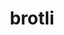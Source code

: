 ---
title: "brotli"
layout: cache
categories: [package, develop]
meta: {"compilers": ["apple-clang@=15.0.0", "gcc@=10.2.1", "gcc@=10.5.0", "gcc@=11.4.0", "gcc@=13.3.0"], "num_specs": 20, "num_specs_by_stack": {"developer-tools-aarch64-linux-gnu": 6, "developer-tools-darwin": 2, "developer-tools-manylinux2014": 1, "developer-tools-x86_64_v3-linux-gnu": 6, "hep": 5, "root": 20}, "oss": ["centos7", "rhel8", "ubuntu22.04", "ventura"], "platforms": ["darwin", "linux"], "stacks": ["developer-tools-aarch64-linux-gnu", "developer-tools-darwin", "developer-tools-manylinux2014", "developer-tools-x86_64_v3-linux-gnu", "hep", "root"], "targets": ["aarch64", "x86_64_v3"], "versions": ["1.1.0"]}
spec_details: [{"compiler": "apple-clang@=15.0.0", "hash": "mhbrpg37qxjmzvus223bfbgutr36tfpv", "os": "ventura", "platform": "darwin", "size": "-", "stacks": ["developer-tools-darwin", "root"], "tarball": "https://binaries.spack.io/develop/build_cache/darwin-ventura-aarch64/apple-clang-15.0.0/brotli-1.1.0/darwin-ventura-aarch64-apple-clang-15.0.0-brotli-1.1.0-mhbrpg37qxjmzvus223bfbgutr36tfpv.spack", "target": "aarch64", "variants": ["build_system=cmake", "build_type=Release", "generator=make", "~ipo"], "versions": ["1.1.0"]}, {"compiler": "apple-clang@=15.0.0", "hash": "npfedjv6exlwldyx5p5hh4aeegg7hfwq", "os": "ventura", "platform": "darwin", "size": "-", "stacks": ["developer-tools-darwin", "root"], "tarball": "https://binaries.spack.io/develop/build_cache/darwin-ventura-aarch64/apple-clang-15.0.0/brotli-1.1.0/darwin-ventura-aarch64-apple-clang-15.0.0-brotli-1.1.0-npfedjv6exlwldyx5p5hh4aeegg7hfwq.spack", "target": "aarch64", "variants": ["build_system=cmake", "build_type=Release", "generator=make", "~ipo"], "versions": ["1.1.0"]}, {"compiler": "gcc@=10.2.1", "hash": "sq6gnnjkbql2vloxnqr2xpla3j3uox5r", "os": "centos7", "platform": "linux", "size": "-", "stacks": ["developer-tools-manylinux2014", "root"], "tarball": "https://binaries.spack.io/develop/build_cache/linux-centos7-x86_64_v3/gcc-10.2.1/brotli-1.1.0/linux-centos7-x86_64_v3-gcc-10.2.1-brotli-1.1.0-sq6gnnjkbql2vloxnqr2xpla3j3uox5r.spack", "target": "x86_64_v3", "variants": ["build_system=cmake", "build_type=Release", "generator=make", "~ipo"], "versions": ["1.1.0"]}, {"compiler": "gcc@=10.5.0", "hash": "dbionrdmeesg2zecrp7bgcrc6wm3x6bb", "os": "centos7", "platform": "linux", "size": "-", "stacks": ["developer-tools-x86_64_v3-linux-gnu", "root"], "tarball": "https://binaries.spack.io/develop/build_cache/linux-centos7-x86_64_v3/gcc-10.5.0/brotli-1.1.0/linux-centos7-x86_64_v3-gcc-10.5.0-brotli-1.1.0-dbionrdmeesg2zecrp7bgcrc6wm3x6bb.spack", "target": "x86_64_v3", "variants": ["build_system=cmake", "build_type=Release", "generator=make", "~ipo"], "versions": ["1.1.0"]}, {"compiler": "gcc@=10.5.0", "hash": "jr5l42zhvc3sdxypge47gok253r5epj3", "os": "centos7", "platform": "linux", "size": "-", "stacks": ["developer-tools-x86_64_v3-linux-gnu", "root"], "tarball": "https://binaries.spack.io/develop/build_cache/linux-centos7-x86_64_v3/gcc-10.5.0/brotli-1.1.0/linux-centos7-x86_64_v3-gcc-10.5.0-brotli-1.1.0-jr5l42zhvc3sdxypge47gok253r5epj3.spack", "target": "x86_64_v3", "variants": ["build_system=cmake", "build_type=Release", "generator=make", "~ipo"], "versions": ["1.1.0"]}, {"compiler": "gcc@=10.5.0", "hash": "nlhwakxbb5a66svqvh77lrkqx5uiyify", "os": "centos7", "platform": "linux", "size": "-", "stacks": ["developer-tools-x86_64_v3-linux-gnu", "root"], "tarball": "https://binaries.spack.io/develop/build_cache/linux-centos7-x86_64_v3/gcc-10.5.0/brotli-1.1.0/linux-centos7-x86_64_v3-gcc-10.5.0-brotli-1.1.0-nlhwakxbb5a66svqvh77lrkqx5uiyify.spack", "target": "x86_64_v3", "variants": ["build_system=cmake", "build_type=Release", "generator=make", "~ipo"], "versions": ["1.1.0"]}, {"compiler": "gcc@=10.5.0", "hash": "rhcm75k5mjj7fjfrtn6b3pfxvpv6cqha", "os": "centos7", "platform": "linux", "size": "-", "stacks": ["developer-tools-x86_64_v3-linux-gnu", "root"], "tarball": "https://binaries.spack.io/develop/build_cache/linux-centos7-x86_64_v3/gcc-10.5.0/brotli-1.1.0/linux-centos7-x86_64_v3-gcc-10.5.0-brotli-1.1.0-rhcm75k5mjj7fjfrtn6b3pfxvpv6cqha.spack", "target": "x86_64_v3", "variants": ["build_system=cmake", "build_type=Release", "generator=make", "~ipo"], "versions": ["1.1.0"]}, {"compiler": "gcc@=10.5.0", "hash": "rvhri3tfjdd6p6ji6zfprghzedlexmpf", "os": "centos7", "platform": "linux", "size": "-", "stacks": ["developer-tools-x86_64_v3-linux-gnu", "root"], "tarball": "https://binaries.spack.io/develop/build_cache/linux-centos7-x86_64_v3/gcc-10.5.0/brotli-1.1.0/linux-centos7-x86_64_v3-gcc-10.5.0-brotli-1.1.0-rvhri3tfjdd6p6ji6zfprghzedlexmpf.spack", "target": "x86_64_v3", "variants": ["build_system=cmake", "build_type=Release", "generator=make", "~ipo"], "versions": ["1.1.0"]}, {"compiler": "gcc@=10.5.0", "hash": "tdnwz77nognshzensmvjijjkznxorclx", "os": "centos7", "platform": "linux", "size": "-", "stacks": ["developer-tools-x86_64_v3-linux-gnu", "root"], "tarball": "https://binaries.spack.io/develop/build_cache/linux-centos7-x86_64_v3/gcc-10.5.0/brotli-1.1.0/linux-centos7-x86_64_v3-gcc-10.5.0-brotli-1.1.0-tdnwz77nognshzensmvjijjkznxorclx.spack", "target": "x86_64_v3", "variants": ["build_system=cmake", "build_type=Release", "generator=make", "~ipo"], "versions": ["1.1.0"]}, {"compiler": "gcc@=13.3.0", "hash": "a54tof4o5464uh5wkwucarlkzqt6bw2f", "os": "rhel8", "platform": "linux", "size": "-", "stacks": ["developer-tools-aarch64-linux-gnu", "root"], "tarball": "https://binaries.spack.io/develop/build_cache/linux-rhel8-aarch64/gcc-13.3.0/brotli-1.1.0/linux-rhel8-aarch64-gcc-13.3.0-brotli-1.1.0-a54tof4o5464uh5wkwucarlkzqt6bw2f.spack", "target": "aarch64", "variants": ["build_system=cmake", "build_type=Release", "generator=make", "~ipo"], "versions": ["1.1.0"]}, {"compiler": "gcc@=13.3.0", "hash": "arjmkhrnfmr7pp6nvaz36jmckrcp6bhr", "os": "rhel8", "platform": "linux", "size": "-", "stacks": ["developer-tools-aarch64-linux-gnu", "root"], "tarball": "https://binaries.spack.io/develop/build_cache/linux-rhel8-aarch64/gcc-13.3.0/brotli-1.1.0/linux-rhel8-aarch64-gcc-13.3.0-brotli-1.1.0-arjmkhrnfmr7pp6nvaz36jmckrcp6bhr.spack", "target": "aarch64", "variants": ["build_system=cmake", "build_type=Release", "generator=make", "~ipo"], "versions": ["1.1.0"]}, {"compiler": "gcc@=13.3.0", "hash": "gdvoooanfg5uldy7jwi2xqenhyskxiux", "os": "rhel8", "platform": "linux", "size": "-", "stacks": ["developer-tools-aarch64-linux-gnu", "root"], "tarball": "https://binaries.spack.io/develop/build_cache/linux-rhel8-aarch64/gcc-13.3.0/brotli-1.1.0/linux-rhel8-aarch64-gcc-13.3.0-brotli-1.1.0-gdvoooanfg5uldy7jwi2xqenhyskxiux.spack", "target": "aarch64", "variants": ["build_system=cmake", "build_type=Release", "generator=make", "~ipo"], "versions": ["1.1.0"]}, {"compiler": "gcc@=13.3.0", "hash": "qphtlrofmyhkpasskromy7y4txfhgpvg", "os": "rhel8", "platform": "linux", "size": "-", "stacks": ["developer-tools-aarch64-linux-gnu", "root"], "tarball": "https://binaries.spack.io/develop/build_cache/linux-rhel8-aarch64/gcc-13.3.0/brotli-1.1.0/linux-rhel8-aarch64-gcc-13.3.0-brotli-1.1.0-qphtlrofmyhkpasskromy7y4txfhgpvg.spack", "target": "aarch64", "variants": ["build_system=cmake", "build_type=Release", "generator=make", "~ipo"], "versions": ["1.1.0"]}, {"compiler": "gcc@=13.3.0", "hash": "uilkaakeop2b2cfvzxfxgbj5ptcd2esj", "os": "rhel8", "platform": "linux", "size": "-", "stacks": ["developer-tools-aarch64-linux-gnu", "root"], "tarball": "https://binaries.spack.io/develop/build_cache/linux-rhel8-aarch64/gcc-13.3.0/brotli-1.1.0/linux-rhel8-aarch64-gcc-13.3.0-brotli-1.1.0-uilkaakeop2b2cfvzxfxgbj5ptcd2esj.spack", "target": "aarch64", "variants": ["build_system=cmake", "build_type=Release", "generator=make", "~ipo"], "versions": ["1.1.0"]}, {"compiler": "gcc@=13.3.0", "hash": "w4qpj4vou7tdc2ay2uaegeznq4dqb55d", "os": "rhel8", "platform": "linux", "size": "-", "stacks": ["developer-tools-aarch64-linux-gnu", "root"], "tarball": "https://binaries.spack.io/develop/build_cache/linux-rhel8-aarch64/gcc-13.3.0/brotli-1.1.0/linux-rhel8-aarch64-gcc-13.3.0-brotli-1.1.0-w4qpj4vou7tdc2ay2uaegeznq4dqb55d.spack", "target": "aarch64", "variants": ["build_system=cmake", "build_type=Release", "generator=make", "~ipo"], "versions": ["1.1.0"]}, {"compiler": "gcc@=11.4.0", "hash": "gc4yikom6k2zopi6f5djjqu334hlwa4m", "os": "ubuntu22.04", "platform": "linux", "size": "-", "stacks": ["hep", "root"], "tarball": "https://binaries.spack.io/develop/build_cache/linux-ubuntu22.04-x86_64_v3/gcc-11.4.0/brotli-1.1.0/linux-ubuntu22.04-x86_64_v3-gcc-11.4.0-brotli-1.1.0-gc4yikom6k2zopi6f5djjqu334hlwa4m.spack", "target": "x86_64_v3", "variants": ["build_system=cmake", "build_type=Release", "generator=make", "~ipo"], "versions": ["1.1.0"]}, {"compiler": "gcc@=11.4.0", "hash": "mxdpmtxgkb4dqzldz5gm2qm2colo7c62", "os": "ubuntu22.04", "platform": "linux", "size": "-", "stacks": ["hep", "root"], "tarball": "https://binaries.spack.io/develop/build_cache/linux-ubuntu22.04-x86_64_v3/gcc-11.4.0/brotli-1.1.0/linux-ubuntu22.04-x86_64_v3-gcc-11.4.0-brotli-1.1.0-mxdpmtxgkb4dqzldz5gm2qm2colo7c62.spack", "target": "x86_64_v3", "variants": ["build_system=cmake", "build_type=Release", "generator=make", "~ipo"], "versions": ["1.1.0"]}, {"compiler": "gcc@=11.4.0", "hash": "tg46qd4ypw7qzy5wq7z3smohcle2tuiw", "os": "ubuntu22.04", "platform": "linux", "size": "-", "stacks": ["hep", "root"], "tarball": "https://binaries.spack.io/develop/build_cache/linux-ubuntu22.04-x86_64_v3/gcc-11.4.0/brotli-1.1.0/linux-ubuntu22.04-x86_64_v3-gcc-11.4.0-brotli-1.1.0-tg46qd4ypw7qzy5wq7z3smohcle2tuiw.spack", "target": "x86_64_v3", "variants": ["build_system=cmake", "build_type=Release", "generator=make", "~ipo"], "versions": ["1.1.0"]}, {"compiler": "gcc@=11.4.0", "hash": "ukdqwupypmaynn5fcfj4qnqthdjklslf", "os": "ubuntu22.04", "platform": "linux", "size": "-", "stacks": ["hep", "root"], "tarball": "https://binaries.spack.io/develop/build_cache/linux-ubuntu22.04-x86_64_v3/gcc-11.4.0/brotli-1.1.0/linux-ubuntu22.04-x86_64_v3-gcc-11.4.0-brotli-1.1.0-ukdqwupypmaynn5fcfj4qnqthdjklslf.spack", "target": "x86_64_v3", "variants": ["build_system=cmake", "build_type=Release", "generator=make", "~ipo"], "versions": ["1.1.0"]}, {"compiler": "gcc@=11.4.0", "hash": "xppnl3n4j2itiqpqps7n7xz5wtgyws2k", "os": "ubuntu22.04", "platform": "linux", "size": "-", "stacks": ["hep", "root"], "tarball": "https://binaries.spack.io/develop/build_cache/linux-ubuntu22.04-x86_64_v3/gcc-11.4.0/brotli-1.1.0/linux-ubuntu22.04-x86_64_v3-gcc-11.4.0-brotli-1.1.0-xppnl3n4j2itiqpqps7n7xz5wtgyws2k.spack", "target": "x86_64_v3", "variants": ["build_system=cmake", "build_type=Release", "generator=make", "~ipo"], "versions": ["1.1.0"]}]
---
